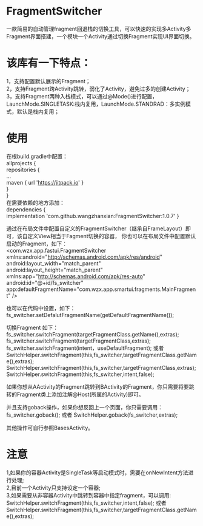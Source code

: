 # FragmentSwitcher
一款简易的自动管理fragment回退栈的切换工具，可以快速的实现多Activity多Fragment界面搭建，一个模块一个Activity通过切换Fragment实现UI界面切换。

# 该库有一下特点：  
1，支持配置默认展示的Fragment；  
2，支持Fragment跨Activity跳转，弱化了Activity，避免过多的创建Activity；  
3，支持Fragment两种入栈模式，可以通过@Mode()进行配置， LaunchMode.SINGLETASK:栈内复用，LaunchMode.STANDRAD：多实例模式，默认是栈内复用；

# 使用

在根build.gradle中配置：    
	allprojects {  
		repositories {  
			...  
			maven { url 'https://jitpack.io' }    
		}    
	}      
在需要依赖的地方添加：    
	dependencies {  
	        implementation 'com.github.wangzhanxian:FragmentSwitcher:1.0.7'
	}    


通过在布局文件中配置自定义的FragmentSwitcher（继承自FrameLayout）即可，该自定义View相当于Fagment切换的容器，
你也可以在布局文件中配置默认启动的Fragment，如下：  
<com.wzx.app.fastui.FragmentSwitcher xmlns:android="http://schemas.android.com/apk/res/android"  
	android:layout_width="match_parent"  
	android:layout_height="match_parent"  
	xmlns:app="http://schemas.android.com/apk/res-auto"  
	android:id="@+id/fs_switcher"  
	app:defaultFragmentName="com.wzx.app.smartui.fragments.MainFragment" />  

也可以在代码中设置，如下：  
fs_switcher.setDefalutFragmentName(getDefaultFragmentName());

切换Fragment 如下：  
fs_switcher.switchFragment(targetFragmentClass.getName(),extras);
fs_switcher.switchFragment(targetFragmentClass,extras);
fs_switcher.switchFragment(intent，useDefaultFragment);
或者
SwitchHelper.switchFragment(this,fs_switcher,targetFragmentClass.getName(),extras);
SwitchHelper.switchFragment(this,fs_switcher,targetFragmentClass,extras);
SwitchHelper.switchFragment(this,fs_switcher,intent,false);

如果你想从AActivity的Fragment跳转到BActivity的Fragment，你只需要将要跳转的Fragment类上添加注解@Host(所属的Activity)即可。  

并且支持goback操作，如果你想反回上一个页面，你只需要调用：  
fs_switcher.goback();
或者
SwitchHelper.goback(fs_switcher,extras);

其他操作可自行参照BasesActivity。  

# 注意

1,如果你的容器Activity是SingleTask等启动模式时，需要在onNewIntent方法进行处理;  
2,目前一个Activity只支持设定一个容器;  
3,如果需要从非容器Activity中跳转到容器中指定fragment，可以调用:  
SwitchHelper.switchFragment(this,fs_switcher,intent,false);
或者  
SwitchHelper.switchFragment(this,fs_switcher,targetFragmentClass.getName(),extras);
